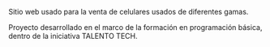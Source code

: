Sitio web usado para la venta de celulares usados de diferentes gamas.

Proyecto desarrollado en el marco de la formación en programación básica, dentro de la iniciativa TALENTO TECH.